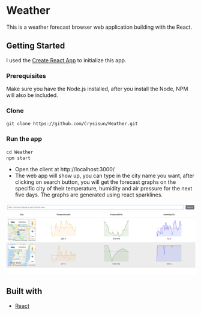 # Weather
This is a weather forecast browser web application building with the React.
## Getting Started
I used the [Create React App](https://github.com/facebook/create-react-app) to initialize this app.
### Prerequisites
Make sure you have the Node.js installed, after you install the Node, NPM will also be included.
### Clone 
```
git clone https://github.com/Crysisun/Weather.git
```
### Run the app
```
cd Weather
npm start
```
* Open the client at http://localhost:3000/
* The web app will show up, you can type in the city name you want, after clicking on search button, you will get the forecast graphs on the specific city of their temperature, humidity and air pressure for the next five days. The graphs are generated using react sparklines.

![weather pic](./weather.png)
## Built with
* [React](https://reactjs.org/)
